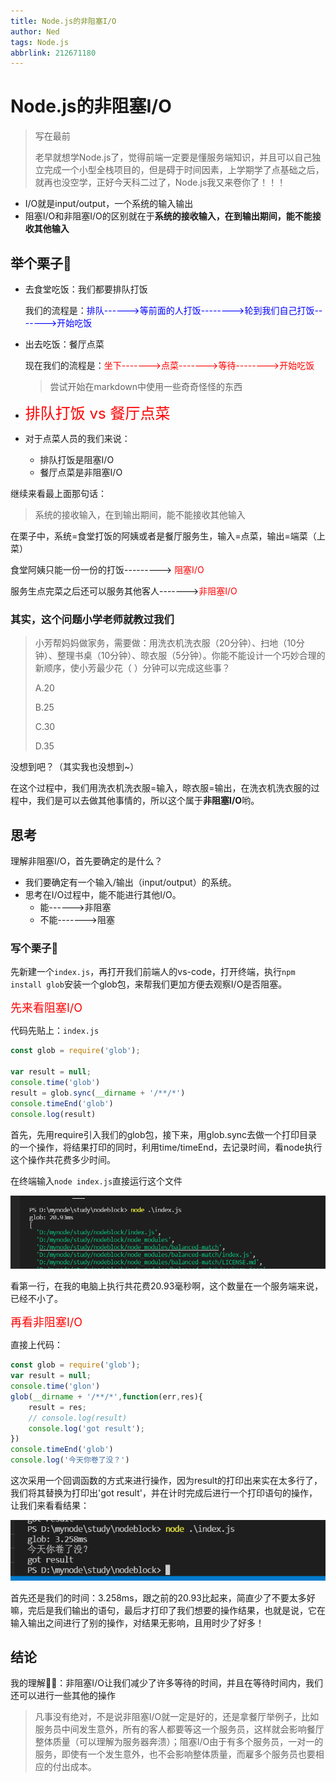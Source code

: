 ```yaml
---
title: Node.js的非阻塞I/O
author: Ned
tags: Node.js
abbrlink: 212671180
---
```


# Node.js的非阻塞I/O

> 写在最前
>
> 老早就想学Node.js了，觉得前端一定要是懂服务端知识，并且可以自己独立完成一个小型全栈项目的，但是碍于时间因素，上学期学了点基础之后，就再也没空学，正好今天科二过了，Node.js我又来卷你了！！！

- I/O就是input/output，一个系统的输入输出
- 阻塞I/O和非阻塞I/O的区别就在于**系统的接收输入，在到输出期间，能不能接收其他输入**

## 举个栗子🌰

- 去食堂吃饭：我们都要排队打饭

  我们的流程是：<font color="blue">排队------>等前面的人打饭-------->轮到我们自己打饭------->开始吃饭</font>

- 出去吃饭：餐厅点菜

  现在我们的流程是：<font color="red">坐下------->点菜------->等待-------->开始吃饭</font>

  > 尝试开始在markdown中使用一些奇奇怪怪的东西

- <font color="red" size="5">排队打饭 vs 餐厅点菜</font>

- <font>对于点菜人员的我们来说：</font>
  - 排队打饭是阻塞I/O
  - 餐厅点菜是非阻塞I/O

继续来看最上面那句话：

> 系统的接收输入，在到输出期间，能不能接收其他输入

在栗子中，系统=食堂打饭的阿姨或者是餐厅服务生，输入=点菜，输出=端菜（上菜）

食堂阿姨只能一份一份的打饭---------> <font color="red">阻塞I/O</font>

服务生点完菜之后还可以服务其他客人-------><font color="red">非阻塞I/O</font>

### 其实，这个问题小学老师就教过我们

> 小芳帮妈妈做家务，需要做：用洗衣机洗衣服（20分钟）、扫地（10分钟）、整理书桌（10分钟）、晾衣服（5分钟）。你能不能设计一个巧妙合理的新顺序，使小芳最少花（      ）分钟可以完成这些事？
>
> A.20
>
> B.25
>
> C.30
>
> D.35

没想到吧？（其实我也没想到~）

在这个过程中，我们用洗衣机洗衣服=输入，晾衣服=输出，在洗衣机洗衣服的过程中，我们是可以去做其他事情的，所以这个属于**非阻塞I/O**哟。

## 思考

理解非阻塞I/O，首先要确定的是什么？

- 我们要确定有一个输入/输出（input/output）的系统。
- 思考在I/O过程中，能不能进行其他I/O。
  - 能------>非阻塞
  - 不能------->阻塞

### 写个栗子🌰

先新建一个`index.js`，再打开我们前端人的vs-code，打开终端，执行`npm install glob`安装一个glob包，来帮我们更加方便去观察I/O是否阻塞。

<font size="4" color="red">先来看阻塞I/O</font>

代码先贴上：`index.js`

```javascript
const glob = require('glob');

var result = null;
console.time('glob')
result = glob.sync(__dirname + '/**/*')
console.timeEnd('glob')
console.log(result)

```

首先，先用require引入我们的glob包，接下来，用glob.sync去做一个打印目录的一个操作，将结果打印的同时，利用time/timeEnd，去记录时间，看node执行这个操作共花费多少时间。

在终端输入`node index.js`直接运行这个文件

![](img\E4C`~CXRE0ZX7OKAYH36QMX.png)

看第一行，在我的电脑上执行共花费20.93毫秒啊，这个数量在一个服务端来说，已经不小了。

<font size="4" color="red">再看非阻塞I/O</font>

直接上代码：

```javascript
const glob = require('glob');
var result = null;
console.time('glon')
glob(__dirname + '/**/*',function(err,res){
    result = res;
    // console.log(result)
    console.log('got result');
})
console.timeEnd('glob')
console.log('今天你卷了没？')
```

这次采用一个回调函数的方式来进行操作，因为result的打印出来实在太多行了，我们将其替换为打印出'got result'，并在计时完成后进行一个打印语句的操作，让我们来看看结果：

![1628690658](img\1628690658.jpg)

首先还是我们的时间：3.258ms，跟之前的20.93比起来，简直少了不要太多好嘛，完后是我们输出的语句，最后才打印了我们想要的操作结果，也就是说，它在输入输出之间进行了别的操作，对结果无影响，且用时少了好多！

## 结论

我的理解🐱‍🐉：非阻塞I/O让我们减少了许多等待的时间，并且在等待时间内，我们还可以进行一些其他的操作

> 凡事没有绝对，不是说非阻塞I/O就一定是好的，还是拿餐厅举例子，比如服务员中间发生意外，所有的客人都要等这一个服务员，这样就会影响餐厅整体质量（可以理解为服务器奔溃）；阻塞I/O由于有多个服务员，一对一的服务，即使有一个发生意外，也不会影响整体质量，而雇多个服务员也要相应的付出成本。

